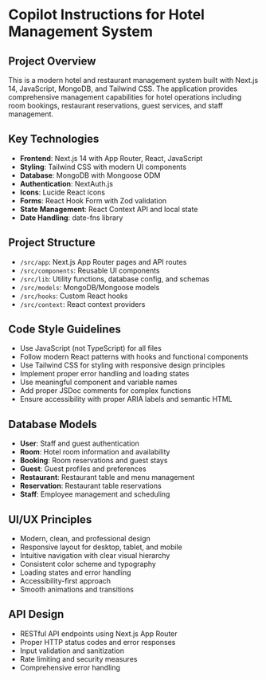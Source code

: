 # Copilot Instructions for Hotel Management System

<!-- Use this file to provide workspace-specific custom instructions to Copilot. For more details, visit https://code.visualstudio.com/docs/copilot/copilot-customization#_use-a-githubcopilotinstructionsmd-file -->

## Project Overview

This is a modern hotel and restaurant management system built with Next.js 14, JavaScript, MongoDB, and Tailwind CSS. The application provides comprehensive management capabilities for hotel operations including room bookings, restaurant reservations, guest services, and staff management.

## Key Technologies

- **Frontend**: Next.js 14 with App Router, React, JavaScript
- **Styling**: Tailwind CSS with modern UI components
- **Database**: MongoDB with Mongoose ODM
- **Authentication**: NextAuth.js
- **Icons**: Lucide React icons
- **Forms**: React Hook Form with Zod validation
- **State Management**: React Context API and local state
- **Date Handling**: date-fns library

## Project Structure

- `/src/app`: Next.js App Router pages and API routes
- `/src/components`: Reusable UI components
- `/src/lib`: Utility functions, database config, and schemas
- `/src/models`: MongoDB/Mongoose models
- `/src/hooks`: Custom React hooks
- `/src/context`: React context providers

## Code Style Guidelines

- Use JavaScript (not TypeScript) for all files
- Follow modern React patterns with hooks and functional components
- Use Tailwind CSS for styling with responsive design principles
- Implement proper error handling and loading states
- Use meaningful component and variable names
- Add proper JSDoc comments for complex functions
- Ensure accessibility with proper ARIA labels and semantic HTML

## Database Models

- **User**: Staff and guest authentication
- **Room**: Hotel room information and availability
- **Booking**: Room reservations and guest stays
- **Guest**: Guest profiles and preferences
- **Restaurant**: Restaurant table and menu management
- **Reservation**: Restaurant table reservations
- **Staff**: Employee management and scheduling

## UI/UX Principles

- Modern, clean, and professional design
- Responsive layout for desktop, tablet, and mobile
- Intuitive navigation with clear visual hierarchy
- Consistent color scheme and typography
- Loading states and error handling
- Accessibility-first approach
- Smooth animations and transitions

## API Design

- RESTful API endpoints using Next.js App Router
- Proper HTTP status codes and error responses
- Input validation and sanitization
- Rate limiting and security measures
- Comprehensive error handling
